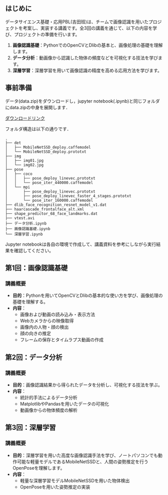 ## はじめに

データサイエンス基礎・応用PBL(吉田班)は、チームで画像認識を用いたプロジェクトを考案し、実装する講義です。全3回の講義を通じて、以下の内容を学び、プロジェクトの準備を行います。


1. **画像認識基礎**：PythonでのOpenCVとDlibの基本と、画像処理の基礎を理解します。
2. **データ分析**：動画像から認識した物体の頻度などを可視化する技法を学びます。
3. **深層学習**：深層学習を用いて画像認識の精度を高める応用方法を学びます。

## 事前準備

データ(data.zip)をダウンロードし，jupyter notebook(.ipynb)と同じフォルダにdata.zipの中身を展開します．

[ダウンロードリンク](https://www.dropbox.com/scl/fi/3pqqorq6hv0dhbvw258ne/data.zip?rlkey=mgtvmqw9ol5phn5erqy97jrs5&st=deahdzem&dl=0)

フォルダ構造は以下の通りです．

```plaintext
.
├── det
│   ├── MobileNetSSD_deploy.caffemodel
│   └── MobileNetSSD_deploy.prototxt
├── img
│   ├── img01.jpg
│   └── img02.jpg
├── pose
│   ├── coco
│   │   ├── pose_deploy_linevec.prototxt
│   │   └── pose_iter_440000.caffemodel
│   └── mpi
│       ├── pose_deploy_linevec.prototxt
│       ├── pose_deploy_linevec_faster_4_stages.prototxt
│       └── pose_iter_160000.caffemodel
├── dlib_face_recognition_resnet_model_v1.dat
├── haarcascade_frontalface_alt.xml
├── shape_predictor_68_face_landmarks.dat
├── vtest.avi
├── データ分析.ipynb
├── 画像認識基礎.ipynb
└── 深層学習.ipynb
```

Jupyter notebookは各自の環境で作成して、講義資料を参考にしながら実行結果を確認してください。

## 第1回：画像認識基礎

### 講義概要

- **目的**：Pythonを用いてOpenCVとDlibの基本的な使い方を学び、画像処理の基礎を理解する。
- **内容**：
  - 画像および動画の読み込み・表示方法
  - Webカメラからの映像取得
  - 画像内の人物・顔の検出
  - 顔の向きの推定
  - フレームの保存とタイムラプス動画の作成

## 第2回：データ分析

### 講義概要

- **目的**：画像認識結果から得られたデータを分析し、可視化する技法を学ぶ。
- **内容**：
  - 統計的手法によるデータ分析
  - MatplotlibやPandasを用いたデータの可視化
  - 動画像からの物体頻度の解析

## 第3回：深層学習

### 講義概要

- **目的**：深層学習を用いた高度な画像認識手法を学び、ノートパソコンでも動作可能な軽量モデルであるMobileNetSSDと、人間の姿勢推定を行うOpenPoseを理解します。
- **内容**：
  - 軽量な深層学習モデルMobileNetSSDを用いた物体検出
  - OpenPoseを用いた姿勢推定の実装
